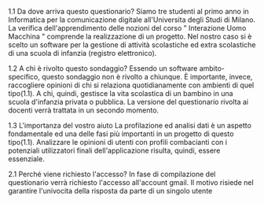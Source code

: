 1.1 Da dove arriva questo questionario?
Siamo tre studenti al primo anno in Informatica per la comunicazione digitale all'Universita degli Studi di Milano. La verifica dell'apprendimento delle nozioni del corso ” Interazione Uomo Macchina " comprende la realizzazione di un progetto. Nel nostro caso si è scelto un software per la gestione di attività scolastiche ed extra scolastiche di una scuola di infanzia (registro elettronico).

1.2 A chi è rivolto questo sondaggio?
Essendo un software ambito-specifico, questo sondaggio non è rivolto a chiunque. È importante, invece, raccogliere opinioni di chi si relaziona quotidianamente con ambienti di quel tipo(1.1).
A chi, quindi, gestisce la vita scolastica di un bambino in una scuola d'infanzia privata o pubblica. La versione del questionario rivolta ai docenti verrà trattata in un secondo momento.

1.3 L'importanza del vostro aiuto
La profilazione ed analisi dati è un aspetto fondamentale ed una delle fasi più importanti in un progetto di questo tipo(1.1). Analizzare le opinioni di utenti con profili combacianti con i potenziali utilizzatori finali dell'applicazione risulta, quindi, essere essenziale.

2.1 Perché viene richiesto l'accesso?
In fase di compilazione del questionario verrà richiesto l'accesso all'account gmail. Il motivo risiede nel garantire l'univocita della risposta da parte di un singolo utente
